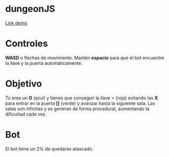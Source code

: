 # dungeonJS
[Link demo](https://icaruk.github.io/dungeonJS/)

# Controles
**WASD** o flechas de movimiento.
Mantén **espacio** para que el bot encuentre la llave y la puerta automáticamente.

# Objetivo
Tú eres un **O** (azul) y tienes que conseguir la llave **¬** (roja) evitando las **X** para entrar en la puerta **[]** (verde) y avanzar hasta la siguiente sala. 
Las salas son infinitas y se generan de forma procedural, aumentando la dificultad cada vez.

# Bot
El bot tiene un 2% de quedarse atascado.
